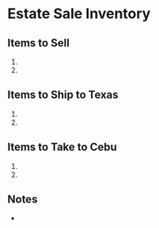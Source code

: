# Estate Sale Inventory

## Items to Sell
1. 
2. 

## Items to Ship to Texas
1. 
2. 

## Items to Take to Cebu
1. 
2. 

## Notes
- 
